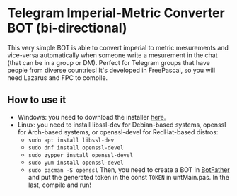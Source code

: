# Telegram Imperial-Metric Converter BOT (bi-directional)

This very simple BOT is able to convert imperial to metric mesurements and vice-versa automatically when someone write a mesurement in the chat (that can be in a group or DM).
Perfect for Telegram groups that have people from diverse countries!
It's developed in FreePascal, so you will need Lazarus and FPC to compile.

## How to use it

* Windows: you need to download the installer [here.](https://slproweb.com/products/Win32OpenSSL.html  )
* Linux: you need to install libssl-dev for Debian-based systems, openssl for Arch-based systems, or openssl-devel for RedHat-based distros:
  * `sudo apt install libssl-dev`
  * `sudo dnf install openssl-devel`
  * `sudo zypper install openssl-devel`
  * `sudo yum install openssl-devel`
  * `sudo pacman -S openssl`
Then, you need to create a BOT in [BotFather](https://t.me/botfather) and put the generated token in the const `TOKEN` in untMain.pas. In the last, compile and run!
